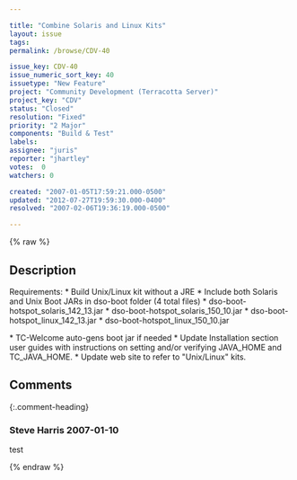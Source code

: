 ```yaml
---

title: "Combine Solaris and Linux Kits"
layout: issue
tags: 
permalink: /browse/CDV-40

issue_key: CDV-40
issue_numeric_sort_key: 40
issuetype: "New Feature"
project: "Community Development (Terracotta Server)"
project_key: "CDV"
status: "Closed"
resolution: "Fixed"
priority: "2 Major"
components: "Build & Test"
labels: 
assignee: "juris"
reporter: "jhartley"
votes:  0
watchers: 0

created: "2007-01-05T17:59:21.000-0500"
updated: "2012-07-27T19:59:30.000-0400"
resolved: "2007-02-06T19:36:19.000-0500"

---
```




{% raw %}



## Description

<div markdown="1" class="description">

Requirements:
   \* Build Unix/Linux kit without a JRE
   \* Include both Solaris and Unix Boot JARs in dso-boot folder (4 total files)
       * dso-boot-hotspot_solaris_142_13.jar
       * dso-boot-hotspot_solaris_150_10.jar
       * dso-boot-hotspot_linux_142_13.jar
       * dso-boot-hotspot_linux_150_10.jar

   \* TC-Welcome auto-gens boot jar if needed
   \* Update Installation section user guides with instructions on setting and/or verifying JAVA\_HOME and TC\_JAVA\_HOME.
   \* Update web site to refer to "Unix/Linux" kits.


</div>

## Comments


{:.comment-heading}
### **Steve Harris** <span class="date">2007-01-10</span>

<div markdown="1" class="comment">

test

</div>



{% endraw %}
